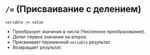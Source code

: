 # `/=` (Присваивание с делением)

`variable /= value`

- Преобразует значения в числа (Численное преобразование).
- Делит первое значение на второе.
- Присваивает переменной `variable` результат.
- Возвращает результат.
